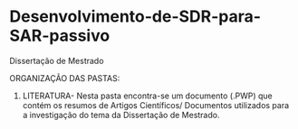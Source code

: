 # Desenvolvimento-de-SDR-para-SAR-passivo
Dissertação de Mestrado

ORGANIZAÇÃO DAS PASTAS:
 
 1. LITERATURA- Nesta pasta encontra-se um documento (.PWP) que contém os resumos de Artigos Científicos/ Documentos utilizados para a investigação do tema da Dissertação de Mestrado.
